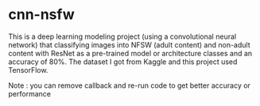 # cnn-nsfw
This is a deep learning modeling project (using a convolutional neural network) that classifying images into NFSW (adult content) and non-adult content with ResNet as a pre-trained model or architecture classes and an accuracy of 80%. The dataset I got from Kaggle and this project used TensorFlow.

Note : you can remove callback and re-run code to get better accuracy or performance
